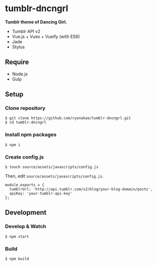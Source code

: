 # tumblr-dncngrl
**Tumblr theme of Dancing Girl.**

* Tumblr API v2
* Vue.js + Vuex + Vueify (with ES6)
* Jade
* Stylus


## Require
* Node.js
* Gulp


## Setup
### Clone repository

    $ git clone https://github.com/ryonakae/tumblr-dncngrl.git
    $ cd tumblr-dncngrl

### Install npm packages

    $ npm i

### Create config.js

    $ touch source/assets/javascripts/config.js

Then, edit `source/assets/javascripts/config.js`.

    module.exports = {
      tumblrUrl: 'http://api.tumblr.com/v2/blog/your-blog-domain/posts',
      apiKey: 'your-tumblr-api-key'
    };


## Development
### Develop & Watch

    $ npm start

### Build

    $ npm build
